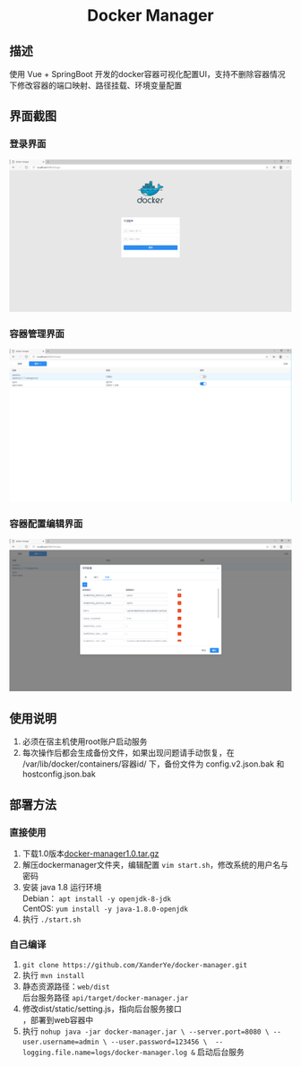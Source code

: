 <h1 align="center">Docker Manager</h1>

## 描述

使用 Vue + SpringBoot 开发的docker容器可视化配置UI，支持不删除容器情况下修改容器的端口映射、路径挂载、环境变量配置

## 界面截图

### 登录界面

![登录界面](https://raw.githubusercontent.com/XanderYe/docker-manager/1.0/login.png)

### 容器管理界面

![容器管理界面](https://raw.githubusercontent.com/XanderYe/docker-manager/1.0/main.png)

### 容器配置编辑界面

![容器配置编辑界面](https://raw.githubusercontent.com/XanderYe/docker-manager/1.0/edit.png)

## 使用说明

1. 必须在宿主机使用root账户启动服务
2. 每次操作后都会生成备份文件，如果出现问题请手动恢复，在 /var/lib/docker/containers/容器id/ 下，备份文件为 config.v2.json.bak 和 hostconfig.json.bak

## 部署方法

### 直接使用

1. 下载1.0版本[docker-manager1.0.tar.gz](https://github.com/XanderYe/docker-manager/releases/download/1.0/dockermanager1.0.tar.gz)
2. 解压dockermanager文件夹，编辑配置 `vim start.sh`，修改系统的用户名与密码
3. 安装 java 1.8 运行环境<br/>Debian： `apt install -y openjdk-8-jdk`<br/>CentOS: `yum install -y java-1.8.0-openjdk`
4. 执行 `./start.sh`

### 自己编译

1. `git clone https://github.com/XanderYe/docker-manager.git`
2. 执行 `mvn install`
3. 静态资源路径：`web/dist`<br/>后台服务路径 `api/target/docker-manager.jar`
4. 修改dist/static/setting.js，指向后台服务接口<br/>，部署到web容器中
5. 执行 `nohup java -jar docker-manager.jar \
       --server.port=8080 \
       --user.username=admin \
       --user.password=123456 \ 
       --logging.file.name=logs/docker-manager.log &` 启动后台服务 
